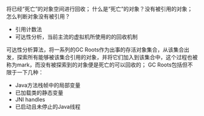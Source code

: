 将已经“死亡”的对象空间进行回收；
什么是“死亡”的对象？没有被引用的对象；
怎么判断对象没有被引用？
- 引用计数法
- 可达性分析，当前主流的虚拟机所使用的的回收机制

可达性分析算法，将一系列的GC Roots作为出事的存活对象集合，从该集合出发，探索所有能够被该集合引用的对象，并将它们加入到该集合中，这个过程也被称为mark，而没有被探索到的对象便是死亡的可以回收的；
GC Roots包括但不限于一下几种：
- Java方法栈帧中的局部变量
- 已加载类的静态变量
- JNI handles
- 已启动且未停止的Java线程

